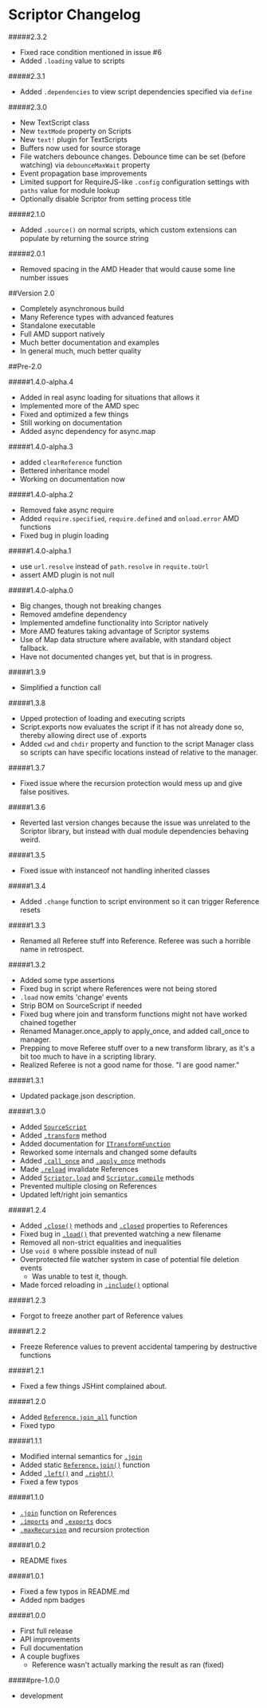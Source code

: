 Scriptor Changelog
==================

#####2.3.2
* Fixed race condition mentioned in issue #6
* Added `.loading` value to scripts

#####2.3.1
* Added `.dependencies` to view script dependencies specified via `define`

#####2.3.0
* New TextScript class
* New `textMode` property on Scripts
* New `text!` plugin for TextScripts
* Buffers now used for source storage
* File watchers debounce changes. Debounce time can be set (before watching) via `debounceMaxWait` property
* Event propagation base improvements
* Limited support for RequireJS-like `.config` configuration settings with `paths` value for module lookup
* Optionally disable Scriptor from setting process title

#####2.1.0
* Added `.source()` on normal scripts, which custom extensions can populate by returning the source string

#####2.0.1
* Removed spacing in the AMD Header that would cause some line number issues

##Version 2.0
* Completely asynchronous build
* Many Reference types with advanced features
* Standalone executable
* Full AMD support natively
* Much better documentation and examples
* In general much, much better quality

##Pre-2.0

#####1.4.0-alpha.4
* Added in real async loading for situations that allows it
* Implemented more of the AMD spec
* Fixed and optimized a few things
* Still working on documentation
* Added async dependency for async.map

#####1.4.0-alpha.3
* added `clearReference` function
* Bettered inheritance model
* Working on documentation now

#####1.4.0-alpha.2
* Removed fake async require
* Added `require.specified`, `require.defined` and `onload.error` AMD functions
* Fixed bug in plugin loading

#####1.4.0-alpha.1
* use `url.resolve` instead of `path.resolve` in `requite.toUrl`
* assert AMD plugin is not null

#####1.4.0-alpha.0
* Big changes, though not breaking changes
* Removed amdefine dependency
* Implemented amdefine functionality into Scriptor natively
* More AMD features taking advantage of Scriptor systems
* Use of Map data structure where available, with standard object fallback.
* Have not documented changes yet, but that is in progress.

#####1.3.9
* Simplified a function call

#####1.3.8
* Upped protection of loading and executing scripts
* Script.exports now evaluates the script if it has not already done so, thereby allowing direct use of .exports
* Added `cwd` and `chdir` property and function to the script Manager class so scripts can have specific locations instead of relative to the manager.

#####1.3.7
* Fixed issue where the recursion protection would mess up and give false positives.

#####1.3.6
* Reverted last version changes because the issue was unrelated to the Scriptor library, but instead with dual module dependencies behaving weird.

#####1.3.5
* Fixed issue with instanceof not handling inherited classes

#####1.3.4
* Added `.change` function to script environment so it can trigger Reference resets

#####1.3.3
* Renamed all Referee stuff into Reference. Referee was such a horrible name in retrospect.

#####1.3.2
* Added some type assertions
* Fixed bug in script where References were not being stored
* `.load` now emits 'change' events
* Strip BOM on SourceScript if needed
* Fixed bug where join and transform functions might not have worked chained together
* Renamed Manager.once_apply to apply_once, and added call_once to manager.
* Prepping to move Referee stuff over to a new transform library, as it's a bit too much to have in a scripting library.
* Realized Referee is not a good name for those. "I are good namer."

#####1.3.1
* Updated package.json description.

#####1.3.0
* Added [`SourceScript`](#sourcescript)
* Added [`.transform`](#transformtransform--itransformfunction---reference) method
* Added documentation for [`ITransformFunction`](#itransformfunction)
* Reworked some internals and changed some defaults
* Added [`.call_once`](#call_onceargs--any---reference) and [`.apply_once`](#apply_onceargs--any---reference) methods
* Made [`.reload`](#reload---boolean) invalidate References
* Added [`Scriptor.load`](#scriptorloadfilename--string-watch--boolean---script) and [`Scriptor.compile`](#scriptorcompilesrc--stringreference-watch--boolean---sourcescript) methods
* Prevented multiple closing on References
* Updated left/right join semantics

#####1.2.4
* Added [`.close()`](#closerecursive--boolean) methods and [`.closed`](#closed---boolean) properties to References
* Fixed bug in [`.load()`](#loadfilename--string-watch--boolean---script) that prevented watching a new filename
* Removed all non-strict equalities and inequalities
* Use `void 0` where possible instead of null
* Overprotected file watcher system in case of potential file deletion events
    * Was unable to test it, though.
* Made forced reloading in [`.include()`](#includefilename--string-load--boolean---script) optional

#####1.2.3
* Forgot to freeze another part of Reference values

#####1.2.2
* Freeze Reference values to prevent accidental tampering by destructive functions

#####1.2.1
* Fixed a few things JSHint complained about.

#####1.2.0
* Added [`Reference.join_all`](#referencejoin_allrefs--reference-transform--function---reference) function
* Fixed typo

#####1.1.1
* Modified internal semantics for [`.join`](#joinref--reference-transform--function---reference)
* Added static [`Reference.join()`](#referencejoinleft--reference-right--reference-transform--function---reference) function
* Added [`.left()`](#left---reference) and [`.right()`](#right---reference)
* Fixed a few typos

#####1.1.0
* [`.join`](#joinref--reference-transform--function---reference) function on References
* [`.imports`](#imports---any) and [`.exports`](#exports---any) docs
* [`.maxRecursion`](#maxrecursion---number) and recursion protection

#####1.0.2
* README fixes

#####1.0.1
* Fixed a few typos in README.md
* Added npm badges

#####1.0.0

* First full release
* API improvements
* Full documentation
* A couple bugfixes
    * Reference wasn't actually marking the result as ran (fixed)

#####pre-1.0.0
* development
